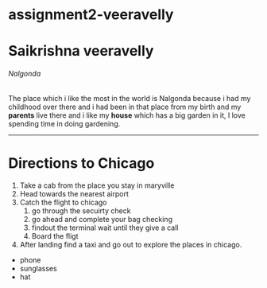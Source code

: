 # assignment2-veeravelly
# Saikrishna veeravelly
###### Nalgonda

 The place which i like the most in the world is Nalgonda because i had my childhood over there and i had been in that place from my birth and my **parents** live there and i like my **house** which has a big garden in it, I love spending time in doing gardening.
 
 ---
 # Directions to Chicago
 1. Take a cab from the place you stay in maryville
 2. Head towards the nearest airport
 3. Catch the flight to chicago
     1. go through the secuirty check
     2. go ahead and complete your bag checking
     3. findout the terminal wait until they give a call
     4. Board the fligt            
 4. After landing find a taxi and go out to explore the places in chicago.

 * phone
 * sunglasses
 * hat 
 

